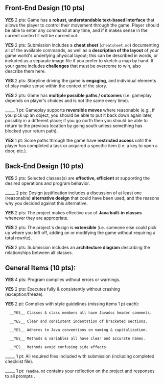 ## Front-End Design (10 pts)

__YES__ 2 pts: Game has a **robust, understandable text-based interface** that allows the player to control their movement through the game.  Player should be able to enter any command at any time, and if it makes sense in the current context it will be carried out.

__YES__ 2 pts: Submission includes a **cheat sheet** (`cheatsheet.md`) documenting all of the available commands, as well as a **description of the layout** of your game world's underlying physical layout; this can be described in words, or included as a separate image file if you prefer to sketch a map by hand.  If your game includes **challenges** that must be overcome to win, also describe them here.

__YES__ 2 pts: Storyline driving the game is **engaging**, and individual elements of play make sense within the context of the story.

__YES__ 2 pts: Game has **multiple possible paths / outcomes** (i.e. gameplay depends on player's choices and is not the same every time).

_____ 1 pt: Gameplay supports **reversible moves** where reasonable (e.g., if you pick up an object, you should be able to put it back down again later, possibly in a different place; if you go north then you should be able to return to the previous location by going south unless something has blocked your return path).

__YES__ 1 pt: Some paths through the game have **restricted access** until the player has completed a task or acquired a specific item (i.e. a key to open a door, etc.).


## Back-End Design (10 pts)

__YES__ 2 pts: Selected classes(s) are **effective, efficient** at supporting the desired operations and program behavior.

_____ 2 pts: Design justification includes a discussion of at least one (reasonable) **alternative design** that could have been used, and the reasons why you decided against this alternative.

__YES__ 2 pts: The project makes effective use of **Java built-in classes** whenever they are appropriate.

__YES__ 2 pts: The project's design is **extensible** (i.e. someone else could pick up where you left off, adding on or modifying the game without requiring a total rewrite).

__YES__ 2 pts: Submission includes an **architecture diagram** describing the relationships between all classes.


## General Items (10 pts):
__YES__ 4 pts: Program compiles without errors or warnings.

__YES__ 2 pts: Executes fully & consistently without crashing (exception/freeze).

__YES__ 2 pt: Complies with style guidelines (missing items 1 pt each):

      __YES__ Classes & class members all have Javadoc header comments.

      __YES__ Clear and consistent indentation of bracketed sections.

      __YES__ Adheres to Java conventions on naming & capitalization.

      __YES__ Methods & variables all have clear and accurate names.

      __YES__ Methods avoid confusing side effects.

_____ 1 pt: All required files included with submission (including completed checklist file).

_____ 1 pt: `readme.md` contains your reflection on the project and responses to all prompts .
